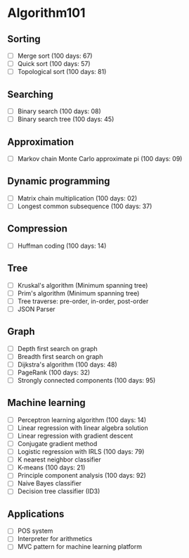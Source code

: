 # Algorithm101

## Sorting

- [ ] Merge sort (100 days: 67)
- [ ] Quick sort (100 days: 57)
- [ ] Topological sort (100 days: 81)

## Searching

- [ ] Binary search (100 days: 08)
- [ ] Binary search tree (100 days: 45)

## Approximation

- [ ] Markov chain Monte Carlo approximate pi (100 days: 09)

## Dynamic programming

- [ ] Matrix chain multiplication (100 days: 02)
- [ ] Longest common subsequence (100 days: 37)

## Compression

- [ ] Huffman coding (100 days: 14)

## Tree

- [ ] Kruskal's algorithm (Minimum spanning tree)
- [ ] Prim's algorithm (Minimum spanning tree)
- [ ] Tree traverse: pre-order, in-order, post-order
- [ ] JSON Parser

## Graph

- [ ] Depth first search on graph
- [ ] Breadth first search on graph
- [ ] Dijkstra's algorithm (100 days: 48)
- [ ] PageRank (100 days: 32)
- [ ] Strongly connected components (100 days: 95)

## Machine learning

- [ ] Perceptron learning algorithm (100 days: 14)
- [ ] Linear regression with linear algebra solution
- [ ] Linear regression with gradient descent
- [ ] Conjugate gradient method
- [ ] Logistic regression with IRLS (100 days: 79)
- [ ] K nearest neighbor classifier
- [ ] K-means (100 days: 21)
- [ ] Principle component analysis (100 days: 92)
- [ ] Naive Bayes classifier
- [ ] Decision tree classifier (ID3)

## Applications

- [ ] POS system
- [ ] Interpreter for arithmetics
- [ ] MVC pattern for machine learning platform
